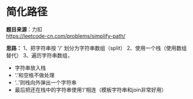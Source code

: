 # 简化路径


**题目来源**：力扣  
https://leetcode-cn.com/problems/simplify-path/

**思路：**
1、把字符串按 '/' 划分为字符串数组（split）
2、使用一个栈（使用数组替代）
3、遍历字符串数组，
* 字符串放入栈
* ‘.’和空格不做处理
* ‘..’则栈向外弹出一个字符串
* 最后把还在栈中的字符串使用‘/’相连（模板字符串和join非常好用）